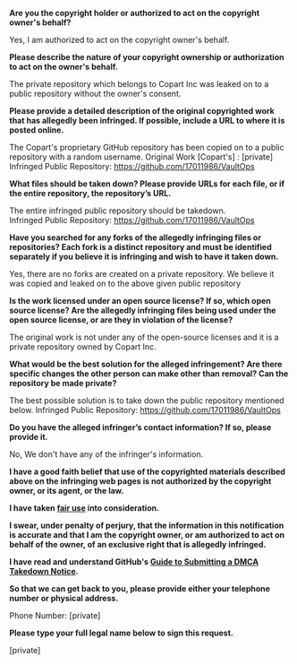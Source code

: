 **Are you the copyright holder or authorized to act on the copyright owner's behalf?**

Yes, I am authorized to act on the copyright owner's behalf.

**Please describe the nature of your copyright ownership or authorization to act on the owner's behalf.**

The private repository which belongs to Copart Inc was leaked on to a public repository without the owner's consent.

**Please provide a detailed description of the original copyrighted work that has allegedly been infringed. If possible, include a URL to where it is posted online.**

The Copart's proprietary GitHub repository has been copied on to a public repository with a random username.
Original Work [Copart's] : [private]  
Infringed Public Repository: https://github.com/17011986/VaultOps

**What files should be taken down? Please provide URLs for each file, or if the entire repository, the repository’s URL.**

The entire infringed public repository should be takedown.  
Infringed Public Repository: https://github.com/17011986/VaultOps

**Have you searched for any forks of the allegedly infringing files or repositories? Each fork is a distinct repository and must be identified separately if you believe it is infringing and wish to have it taken down.**

Yes, there are no forks are created on a private repository. We believe it was copied and leaked on to the above given public repository

**Is the work licensed under an open source license? If so, which open source license? Are the allegedly infringing files being used under the open source license, or are they in violation of the license?**

The original work is not under any of the open-source licenses and it is a private repository owned by Copart Inc.

**What would be the best solution for the alleged infringement? Are there specific changes the other person can make other than removal? Can the repository be made private?**

The best possible solution is to take down the public repository mentioned below.
Infringed Public Repository: https://github.com/17011986/VaultOps

**Do you have the alleged infringer’s contact information? If so, please provide it.**

No, We don't have any of the infringer's information.

**I have a good faith belief that use of the copyrighted materials described above on the infringing web pages is not authorized by the copyright owner, or its agent, or the law.**

**I have taken <a href="https://www.lumendatabase.org/topics/22">fair use</a> into consideration.**

**I swear, under penalty of perjury, that the information in this notification is accurate and that I am the copyright owner, or am authorized to act on behalf of the owner, of an exclusive right that is allegedly infringed.**

**I have read and understand GitHub's <a href="https://docs.github.com/articles/guide-to-submitting-a-dmca-takedown-notice/">Guide to Submitting a DMCA Takedown Notice</a>.**

**So that we can get back to you, please provide either your telephone number or physical address.**

Phone Number: [private]  

**Please type your full legal name below to sign this request.**

[private]
